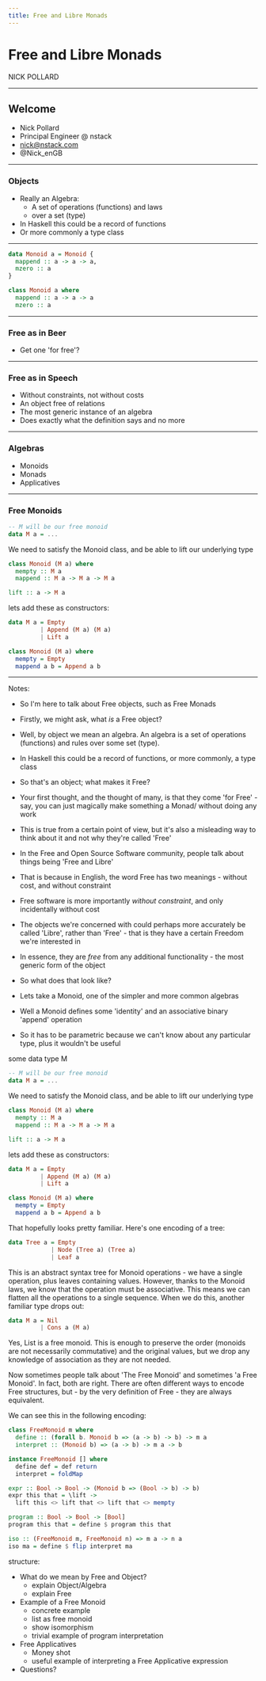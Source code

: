 ```yaml
---
title: Free and Libre Monads
---
```


# Free and Libre Monads
NICK POLLARD

----

## Welcome

* Nick Pollard 
* Principal Engineer @ nstack
* nick@nstack.com
* @Nick_enGB

----

### Objects

* Really an Algebra:
  * A set of operations (functions) and laws
  * over a set (type)
* In Haskell this could be a record of functions
* Or more commonly a type class

----

```haskell
data Monoid a = Monoid {
  mappend :: a -> a -> a,
  mzero :: a
}

class Monoid a where
  mappend :: a -> a -> a
  mzero :: a
```

----

### Free as in Beer

* Get one 'for free'?

----

### Free as in Speech

* Without constraints, not without costs
* An object free of relations
* The most generic instance of an algebra
* Does exactly what the definition says and no more

----

### Algebras

* Monoids
* Monads
* Applicatives

----

### Free Monoids

```haskell
-- M will be our free monoid
data M a = ...
```

We need to satisfy the Monoid class, and be able to lift our underlying type
```haskell
class Monoid (M a) where
  mempty :: M a
  mappend :: M a -> M a -> M a

lift :: a -> M a
```


lets add these as constructors:
```haskell
data M a = Empty
         | Append (M a) (M a)
         | Lift a
```

```haskell
class Monoid (M a) where
  mempty = Empty
  mappend a b = Append a b
```

----










Notes:



* So I'm here to talk about Free objects, such as Free Monads
* Firstly, we might ask, what *is* a Free object? 
* Well, by object we mean an algebra. An algebra is a set of operations (functions) and rules over some set (type).
* In Haskell this could be a record of functions, or more commonly, a type class
* So that's an object; what makes it Free?
* Your first thought, and the thought of many, is that they come 'for Free' - say, you can just magically make something a Monad/ without doing any work
* This is true from a certain point of view, but it's also a misleading way to think about it and not why they're called 'Free'
* In the Free and Open Source Software community, people talk about things being 'Free and Libre'
* That is because in English, the word Free has two meanings - without cost, and without constraint
* Free software is more importantly *without constraint*, and only incidentally without cost
* The objects we're concerned with could perhaps more accurately be called 'Libre', rather than 'Free' - that is they have a certain Freedom we're interested in
* In essence, they are *free* from any additional functionality - the most generic form of the object

* So what does that look like?
* Lets take a Monoid, one of the simpler and more common algebras
* Well a Monoid defines some 'identity' and an associative binary 'append' operation
* So it has to be parametric because we can't know about any particular type, plus it wouldn't be useful

some data type M

```haskell
-- M will be our free monoid
data M a = ...
```

We need to satisfy the Monoid class, and be able to lift our underlying type
```haskell
class Monoid (M a) where
  mempty :: M a
  mappend :: M a -> M a -> M a

lift :: a -> M a
```


lets add these as constructors:
```haskell
data M a = Empty
         | Append (M a) (M a)
         | Lift a
```

```haskell
class Monoid (M a) where
  mempty = Empty
  mappend a b = Append a b
```


That hopefully looks pretty familiar. Here's one encoding of a tree:

```haskell
data Tree a = Empty
            | Node (Tree a) (Tree a)
            | Leaf a
```

This is an abstract syntax tree for Monoid operations - we have a single operation, plus leaves containing values. However, thanks to the Monoid laws, we know that the operation must be associative. This means we can flatten all the operations to a single sequence. When we do this, another familiar type drops out:

```haskell
data M a = Nil
         | Cons a (M a)
```

Yes, List is a free monoid. This is enough to preserve the order (monoids are not necessarily commutative) and the original values, but we drop any knowledge of association as they are not needed.

Now sometimes people talk about 'The Free Monoid' and sometimes 'a Free Monoid'. In fact, both are right. There are often different ways to encode Free structures, but - by the very definition of Free - they are always equivalent.

We can see this in the following encoding:

```haskell
class FreeMonoid m where
  define :: (forall b. Monoid b => (a -> b) -> b) -> m a
  interpret :: (Monoid b) => (a -> b) -> m a -> b
```

```haskell
instance FreeMonoid [] where
  define def = def return
  interpret = foldMap
```

```haskell
expr :: Bool -> Bool -> (Monoid b => (Bool -> b) -> b)
expr this that = \lift ->
  lift this <> lift that <> lift that <> mempty

program :: Bool -> Bool -> [Bool]
program this that = define $ program this that
```

```haskell
iso :: (FreeMonoid m, FreeMonoid n) => m a -> n a
iso ma = define $ flip interpret ma
```



structure:
* What do we mean by Free and Object?
  - explain Object/Algebra
  - explain Free
* Example of a Free Monoid
  - concrete example
  - list as free monoid
  - show isomorphism
  - trivial example of program interpretation
* Free Applicatives
  - Money shot
  - useful example of interpreting a Free Applicative expression
* Questions?
